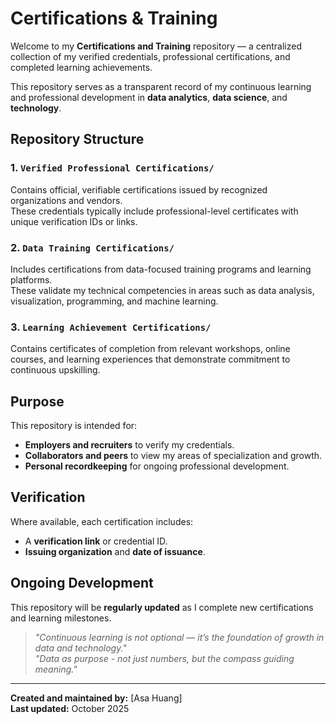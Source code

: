 # Certifications & Training

Welcome to my **Certifications and Training** repository — a centralized collection of my verified credentials, professional certifications, and completed learning achievements.  

This repository serves as a transparent record of my continuous learning and professional development in **data analytics**, **data science**, and **technology**.


## Repository Structure

### 1. `Verified Professional Certifications/`
Contains official, verifiable certifications issued by recognized organizations and vendors.  
These credentials typically include professional-level certificates with unique verification IDs or links.

### 2. `Data Training Certifications/`
Includes certifications from data-focused training programs and learning platforms.  
These validate my technical competencies in areas such as data analysis, visualization, programming, and machine learning.

### 3. `Learning Achievement Certifications/`
Contains certificates of completion from relevant workshops, online courses, and learning experiences that demonstrate commitment to continuous upskilling.


## Purpose
This repository is intended for:
- **Employers and recruiters** to verify my credentials.
- **Collaborators and peers** to view my areas of specialization and growth.
- **Personal recordkeeping** for ongoing professional development.

## Verification
Where available, each certification includes:
- A **verification link** or credential ID.
- **Issuing organization** and **date of issuance**.

## Ongoing Development
This repository will be **regularly updated** as I complete new certifications and learning milestones.  

> _"Continuous learning is not optional — it’s the foundation of growth in data and technology."_
> <br>
> _"Data as purpose - not just numbers, but the compass guiding meaning."_

---

**Created and maintained by:** [Asa Huang]  
**Last updated:** October 2025

